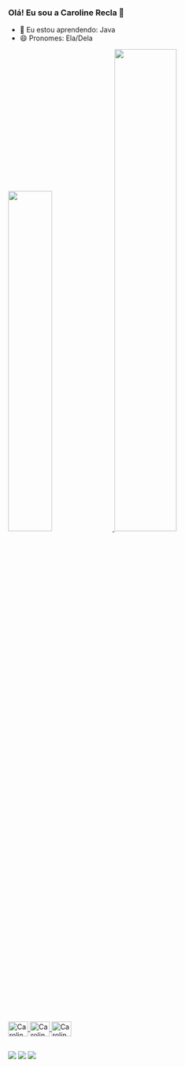 ### Olá! Eu sou a Caroline Recla 💜
- 🌱 Eu estou aprendendo: Java
- 😄 Pronomes: Ela/Dela
<div>
  <a href="https://beacons.ai/caroline-recla">
  <img height="42%" src="https://github-readme-stats.vercel.app/api?username=caroline-recla&show_icons=true&theme=synthwave&include_all_commit=true&count_private=true"/>
  <img height="50%" src="https://github-readme-stats.vercel.app/api/top-langs/?username=caroline-recla&slayout=compact&langs_count=16&theme=synthwave"/>
</div>

<div style="display: inline_block"><br>
  <img align="center" alt="Caroline-Jv" height="30" width="40" src="https://cdn.jsdelivr.net/gh/devicons/devicon/icons/java/java-original.svg">
  <img align="center" alt="Caroline-sql" height="30" width="40" src="https://cdn.jsdelivr.net/gh/devicons/devicon/icons/mysql/mysql-original.svg">
  <img align="center" alt="Caroline-spring" height="30" width="40" src="https://cdn.jsdelivr.net/gh/devicons/devicon/icons/spring/spring-original.svg">

##
<div>
  <a href="https://www.linkedin.com/in/caroline-recla/" target="_blank"><img src="https://img.shields.io/badge/LinkedIn-0077B5?style=for-the-badge&logo=linkedin&logoColor=white" target="_blank"></a>
  <a href="https://www.instagram.com/caroline_khatlyn/"><img src="https://img.shields.io/badge/Instagram-E4405F?style=for-the-badge&logo=instagram&logoColor=white" target="_blank"></a>
  <a href="mailto:carolinekhatlynrecla@gmail.com"><img src="https://img.shields.io/badge/-Gmail-%23333?style=for-the-badge&logo=gmail&logoColor=white" target="_blank"></a>
</div>


